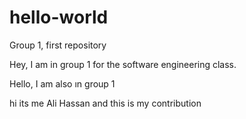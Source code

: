 # hello-world
Group 1, first repository 

Hey, I am in group 1 for the software engineering class.

Hello, I am also ın group 1

hi its me Ali Hassan and this is my contribution

